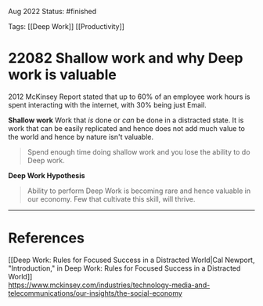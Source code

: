 Aug 2022
Status: #finished 

Tags: [[Deep Work]] [[Productivity]]

# 22082 Shallow work and why Deep work is valuable 

2012 McKinsey Report stated that up to 60% of an employee work hours is spent interacting with the internet, with 30% being just Email.  

**Shallow work**
Work that *is* done or *can* be done in a distracted state. It is work that can be easily replicated and hence does not add much value to the world and hence by nature isn't valuable. 

>Spend enough time doing shallow work and you lose the ability to do Deep work. 

**Deep Work Hypothesis**
> Ability to perform Deep Work is becoming rare and hence valuable in our economy. Few that cultivate this skill, will thrive.

---
# References
[[Deep Work: Rules for Focused Success in a Distracted World|Cal Newport, "Introduction," in Deep Work: Rules for Focused Success in a Distracted World]]  
https://www.mckinsey.com/industries/technology-media-and-telecommunications/our-insights/the-social-economy